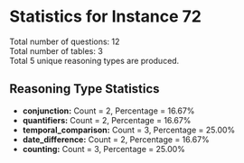 # Statistics for Instance 72<br/>
Total number of questions: 12<br/>
Total number of tables: 3<br/>
Total 5 unique reasoning types are produced.<br/>
## Reasoning Type Statistics<br/>
- **conjunction:** Count = 2, Percentage = 16.67%<br/>
- **quantifiers:** Count = 2, Percentage = 16.67%<br/>
- **temporal_comparison:** Count = 3, Percentage = 25.00%<br/>
- **date_difference:** Count = 2, Percentage = 16.67%<br/>
- **counting:** Count = 3, Percentage = 25.00%<br/>
